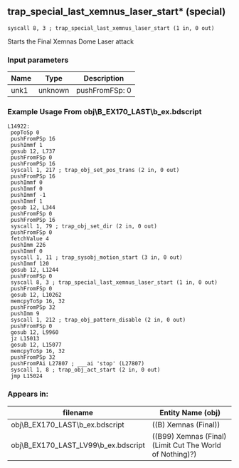 ## trap_special_last_xemnus_laser_start* (special)

`syscall 8, 3 ; trap_special_last_xemnus_laser_start (1 in, 0 out)`

Starts the Final Xemnas Dome Laser attack

### Input parameters
| Name | Type | Description
|------|------|------------
| unk1   | unknown   | pushFromFSp: 0


### Example Usage From obj\B_EX170_LAST\b_ex.bdscript
```plaintext
L14922:
 popToSp 0
 pushFromPSp 16
 pushImmf 1
 gosub 12, L737
 pushFromFSp 0
 pushFromPSp 16
 syscall 1, 217 ; trap_obj_set_pos_trans (2 in, 0 out)
 pushFromPSp 16
 pushImmf 0
 pushImmf 0
 pushImmf -1
 pushImmf 1
 gosub 12, L344
 pushFromFSp 0
 pushFromPSp 16
 syscall 1, 79 ; trap_obj_set_dir (2 in, 0 out)
 pushFromFSp 0
 fetchValue 4
 pushImm 226
 pushImmf 0
 syscall 1, 11 ; trap_sysobj_motion_start (3 in, 0 out)
 pushImmf 120
 gosub 12, L1244
 pushFromFSp 0
 syscall 8, 3 ; trap_special_last_xemnus_laser_start (1 in, 0 out)
 pushFromFSp 0
 gosub 12, L10262
 memcpyToSp 16, 32
 pushFromPSp 32
 pushImm 9
 syscall 1, 212 ; trap_obj_pattern_disable (2 in, 0 out)
 pushFromFSp 0
 gosub 12, L9960
 jz L15013
 gosub 12, L15077
 memcpyToSp 16, 32
 pushFromPSp 32
 pushFromPAi L27807 ; ___ai 'stop' (L27807)
 syscall 1, 8 ; trap_obj_act_start (2 in, 0 out)
 jmp L15024
```


### Appears in:
| filename | Entity Name (obj)
|----------|-------------
| obj\B_EX170_LAST\b_ex.bdscript       | ((B) Xemnas (Final))          
| obj\B_EX170_LAST_LV99\b_ex.bdscript       | ((B99) Xemnas (Final) (Limit Cut The World of Nothing)?)          



